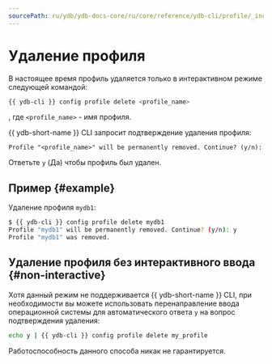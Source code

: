 ```yaml
---
sourcePath: ru/ydb/ydb-docs-core/ru/core/reference/ydb-cli/profile/_includes/delete.md
---
```

# Удаление профиля

В настоящее время профиль удаляется только в интерактивном режиме следующей командой:

``` bash
{{ ydb-cli }} config profile delete <profile_name>
```

, где `<profile_name>` - имя профиля.

{{ ydb-short-name }} CLI запросит подтверждение удаления профиля:

``` text
Profile "<profile_name>" will be permanently removed. Continue? (y/n): 
```

Ответьте `y` (Да) чтобы профиль был удален.

## Пример {#example}

Удаление профиля `mydb1`:

```bash
$ {{ ydb-cli }} config profile delete mydb1
Profile "mydb1" will be permanently removed. Continue? (y/n): y
Profile "mydb1" was removed.
```

## Удаление профиля без интерактивного ввода {#non-interactive}

Хотя данный режим не поддерживается {{ ydb-short-name }} CLI, при необходимости вы можете использовать перенаправление ввода операционной системы для автоматического ответа `y` на вопрос подтверждения удаления:

``` bash
echo y | {{ ydb-cli }} config profile delete my_profile
```

Работоспособность данного способа никак не гарантируется.